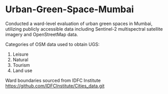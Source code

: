 # Urban-Green-Space-Mumbai
Conducted a ward-level evaluation of urban green spaces in Mumbai, utilizing publicly accessible data including Sentinel-2 multispectral satellite imagery and OpenStreetMap data.


Categories of OSM data used to obtain UGS:
1. Leisure
2. Natural
3. Tourism
4. Land use

Ward boundaries sourced from IDFC Institute https://github.com/IDFCInstitute/Cities_data.git
